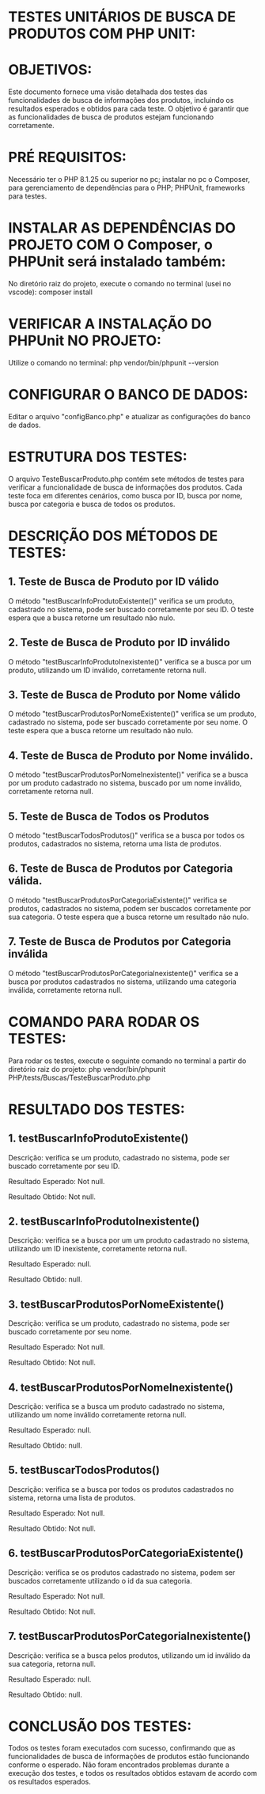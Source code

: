 # TESTES UNITÁRIOS DE BUSCA DE PRODUTOS COM PHP UNIT:

# OBJETIVOS:
Este documento fornece uma visão detalhada dos testes das funcionalidades de busca de informações dos produtos, incluindo os resultados esperados e obtidos para cada teste. O objetivo é garantir que as funcionalidades de busca de produtos estejam funcionando corretamente.


# PRÉ REQUISITOS: 
Necessário ter o PHP 8.1.25 ou superior no pc; instalar no pc o Composer, para gerenciamento de dependências para o PHP; PHPUnit, frameworks para testes.


# INSTALAR AS DEPENDÊNCIAS DO PROJETO COM O Composer, o PHPUnit será instalado também:
No diretório raiz do projeto, execute o comando no terminal (usei no vscode): composer install


# VERIFICAR A INSTALAÇÃO DO PHPUnit NO PROJETO:
Utilize o comando no terminal: php vendor/bin/phpunit --version


# CONFIGURAR O BANCO DE DADOS:
Editar o arquivo "configBanco.php" e atualizar as configurações do banco de dados.


# ESTRUTURA DOS TESTES:
O arquivo TesteBuscarProduto.php contém sete métodos de testes para verificar a funcionalidade de busca de informações dos produtos. Cada teste foca em diferentes cenários, como busca por ID, busca por nome, busca por categoria e busca de todos os produtos.


# DESCRIÇÃO DOS MÉTODOS DE TESTES:

## 1. Teste de Busca de Produto por ID válido
O método "testBuscarInfoProdutoExistente()" verifica se um produto, cadastrado no sistema, pode ser buscado corretamente por seu ID. O teste espera que a busca retorne um resultado não nulo.

## 2. Teste de Busca de Produto por ID inválido
O método "testBuscarInfoProdutoInexistente()" verifica se a busca por um produto, utilizando um ID inválido, corretamente retorna null.

## 3. Teste de Busca de Produto por Nome válido
O método "testBuscarProdutosPorNomeExistente()" verifica se um produto, cadastrado no sistema, pode ser buscado corretamente por seu nome. O teste espera que a busca retorne um resultado não nulo.

## 4. Teste de Busca de Produto por Nome inválido.
O método "testBuscarProdutosPorNomeInexistente()" verifica se a busca por um produto cadastrado no sistema, buscado por um nome inválido, corretamente retorna null.

## 5. Teste de Busca de Todos os Produtos
O método "testBuscarTodosProdutos()" verifica se a busca por todos os produtos, cadastrados no sistema, retorna uma lista de produtos.

## 6. Teste de Busca de Produtos por Categoria válida.
O método "testBuscarProdutosPorCategoriaExistente()" verifica se produtos, cadastrados no sistema, podem ser buscados corretamente por sua categoria. O teste espera que a busca retorne um resultado não nulo.

## 7. Teste de Busca de Produtos por Categoria inválida
O método "testBuscarProdutosPorCategoriaInexistente()" verifica se a busca por produtos cadastrados no sistema, utilizando uma categoria inválida, corretamente retorna null.


# COMANDO PARA RODAR OS TESTES:
Para rodar os testes, execute o seguinte comando no terminal a partir do diretório raiz do projeto:
php vendor/bin/phpunit PHP/tests/Buscas/TesteBuscarProduto.php


# RESULTADO DOS TESTES:

## 1. testBuscarInfoProdutoExistente()
Descrição: verifica se um produto, cadastrado no sistema, pode ser buscado corretamente por seu ID.

Resultado Esperado: Not null.

Resultado Obtido: Not null.

## 2. testBuscarInfoProdutoInexistente()
Descrição: verifica se a busca por um um produto cadastrado no sistema, utilizando um ID inexistente, corretamente retorna null.

Resultado Esperado: null.

Resultado Obtido: null.

## 3. testBuscarProdutosPorNomeExistente()
Descrição: verifica se um produto, cadastrado no sistema, pode ser buscado corretamente por seu nome.

Resultado Esperado: Not null.

Resultado Obtido: Not null.

## 4. testBuscarProdutosPorNomeInexistente()
Descrição: verifica se a busca um produto cadastrado no sistema, utilizando um nome inválido corretamente retorna null.

Resultado Esperado: null.

Resultado Obtido: null.

## 5. testBuscarTodosProdutos()
Descrição: verifica se a busca por todos os produtos cadastrados no sistema, retorna uma lista de produtos.

Resultado Esperado: Not null.

Resultado Obtido: Not null.

## 6. testBuscarProdutosPorCategoriaExistente()
Descrição: verifica se os produtos cadastrado no sistema, podem ser buscados corretamente utilizando o id da sua categoria.

Resultado Esperado: Not null.

Resultado Obtido: Not null.

## 7. testBuscarProdutosPorCategoriaInexistente()
Descrição: verifica se a busca pelos produtos, utilizando um id inválido da sua categoria, retorna null.

Resultado Esperado: null.

Resultado Obtido: null.


# CONCLUSÃO DOS TESTES:
Todos os testes foram executados com sucesso, confirmando que as funcionalidades de busca de informações de produtos estão funcionando conforme o esperado. Não foram encontrados problemas durante a execução dos testes, e todos os resultados obtidos estavam de acordo com os resultados esperados.